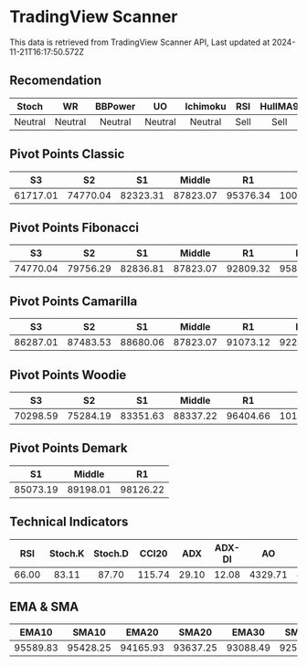 # TradingView Scanner
This data is retrieved from TradingView Scanner API, Last updated at 2024-11-21T16:17:50.572Z

## Recomendation
| Stoch | WR | BBPower | UO | Ichimoku | RSI | HullMA9 |
| :---: | :---: | :---: | :---: | :---: | :---: | :---: |
| Neutral | Neutral | Neutral | Neutral | Neutral | Sell | Sell |

## Pivot Points Classic
| S3 | S2 | S1 | Middle | R1 | R2 | R3 |
| :---: | :---: | :---: | :---: | :---: | :---: | :---: |
| 61717.01 | 74770.04 | 82323.31 | 87823.07 | 95376.34 | 100876.10 | 113929.13 |

## Pivot Points Fibonacci
| S3 | S2 | S1 | Middle | R1 | R2 | R3 |
| :---: | :---: | :---: | :---: | :---: | :---: | :---: |
| 74770.04 | 79756.29 | 82836.81 | 87823.07 | 92809.32 | 95889.84 | 100876.10 |

## Pivot Points Camarilla
| S3 | S2 | S1 | Middle | R1 | R2 | R3 |
| :---: | :---: | :---: | :---: | :---: | :---: | :---: |
| 86287.01 | 87483.53 | 88680.06 | 87823.07 | 91073.12 | 92269.65 | 93466.17 |

## Pivot Points Woodie
| S3 | S2 | S1 | Middle | R1 | R2 | R3 |
| :---: | :---: | :---: | :---: | :---: | :---: | :---: |
| 70298.59 | 75284.19 | 83351.63 | 88337.22 | 96404.66 | 101390.25 | 109457.69 |

## Pivot Points Demark
| S1 | Middle | R1 |
| :---: | :---: | :---: |
| 85073.19 | 89198.01 | 98126.22 |

## Technical Indicators
| RSI | Stoch.K | Stoch.D | CCI20 | ADX | ADX-DI | AO | Mom | MACD | MACD | W.R | HullMA9 |
| :---: | :---: | :---: | :---: | :---: | :---: | :---: | :---: | :---: | :---: | :---: | :---: |
| 66.00 | 83.11 | 87.70 | 115.74 | 29.10 | 12.08 | 4329.71 | 4592.81 | 1747.21 | 1431.01 | -22.51 | 97926.60 |

## EMA & SMA
| EMA10 | SMA10 | EMA20 | SMA20 | EMA30 | SMA30 | EMA50 | SMA50 | EMA100 | SMA100 | EMA200 | SMA200 |
| :---: | :---: | :---: | :---: | :---: | :---: | :---: | :---: | :---: | :---: | :---: | :---: |
| 95589.83 | 95428.25 | 94165.93 | 93637.25 | 93088.49 | 92594.26 | 91012.08 | 91590.24 | 86174.83 | 85133.30 | 79706.09 | 76915.72 |